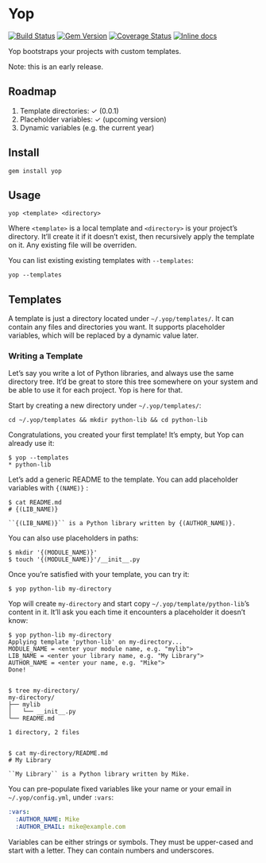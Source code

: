 # Yop

[![Build Status](https://img.shields.io/travis/bfontaine/Yop.svg)](https://travis-ci.org/bfontaine/Yop)
[![Gem Version](https://img.shields.io/gem/v/yop.svg)](http://badge.fury.io/rb/yop)
[![Coverage Status](https://img.shields.io/coveralls/bfontaine/Yop.svg)](https://coveralls.io/r/bfontaine/Yop)
[![Inline docs](http://inch-ci.org/github/bfontaine/yop.svg?branch=master)](http://inch-ci.org/github/bfontaine/yop)

Yop bootstraps your projects with custom templates.

Note: this is an early release.

## Roadmap

1. Template directories: ✓ (0.0.1)
2. Placeholder variables: ✓ (upcoming version)
3. Dynamic variables (e.g. the current year)

## Install

    gem install yop

## Usage

    yop <template> <directory>

Where `<template>` is a local template and `<directory>` is your project’s
directory. It’ll create it if it doesn’t exist, then recursively apply the
template on it. Any existing file will be overriden.

You can list existing existing templates with `--templates`:

    yop --templates


## Templates

A template is just a directory located under `~/.yop/templates/`. It can
contain any files and directories you want. It supports placeholder variables,
which will be replaced by a dynamic value later.

### Writing a Template

Let’s say you write a lot of Python libraries, and always use the same
directory tree. It’d be great to store this tree somewhere on your system and
be able to use it for each project. Yop is here for that.

Start by creating a new directory under `~/.yop/templates/`:

    cd ~/.yop/templates && mkdir python-lib && cd python-lib

Congratulations, you created your first template! It’s empty, but Yop can
already use it:

    $ yop --templates
    * python-lib

Let’s add a generic README to the template. You can add placeholder variables
with `{(NAME)}` :

    $ cat README.md
    # {(LIB_NAME)}

    ``{(LIB_NAME)}`` is a Python library written by {(AUTHOR_NAME)}.

You can also use placeholders in paths:

    $ mkdir '{(MODULE_NAME)}'
    $ touch '{(MODULE_NAME)}'/__init__.py

Once you’re satisfied with your template, you can try it:

    $ yop python-lib my-directory

Yop will create `my-directory` and start copy `~/.yop/template/python-lib`’s
content in it. It’ll ask you each time it encounters a placeholder it doesn’t
know:

    $ yop python-lib my-directory
    Applying template 'python-lib' on my-directory...
    MODULE_NAME = <enter your module name, e.g. "mylib">
    LIB_NAME = <enter your library name, e.g. "My Library">
    AUTHOR_NAME = <enter your name, e.g. "Mike">
    Done!


    $ tree my-directory/
    my-directory/
    ├── mylib
    │   └── __init__.py
    └── README.md

    1 directory, 2 files


    $ cat my-directory/README.md
    # My Library

    ``My Library`` is a Python library written by Mike.


You can pre-populate fixed variables like your name or your email in
`~/.yop/config.yml`, under `:vars`:

```yaml
:vars:
  :AUTHOR_NAME: Mike
  :AUTHOR_EMAIL: mike@example.com
```

Variables can be either strings or symbols. They must be upper-cased and start
with a letter. They can contain numbers and underscores.
